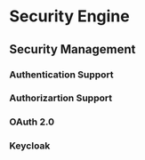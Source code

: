# Security Engine

## Security Management

### Authentication Support

### Authorizartion Support

### OAuth 2.0

### Keycloak


